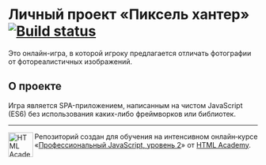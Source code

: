 # Личный проект «Пиксель хантер» [![Build status][travis-image]][travis-url]

Это онлайн-игра, в которой игроку предлагается отличать фотографии от фотореалистичных изображений.

## О проекте
Игра является SPA-приложением, написанным на чистом JavaScript (ES6) без использования каких-либо фреймворков или библиотек. 


---

<a href="https://htmlacademy.ru/intensive/ecmascript"><img align="left" width="50" height="50" title="HTML Academy" src="https://up.htmlacademy.ru/static/img/intensive/ecmascript/logo-for-github.svg"></a>

Репозиторий создан для обучения на интенсивном онлайн‑курсе «[Профессиональный JavaScript, уровень 2](https://htmlacademy.ru/intensive/ecmascript)» от [HTML Academy](https://htmlacademy.ru).

[travis-image]: https://travis-ci.com/
[travis-url]: https://travis-ci.com/
